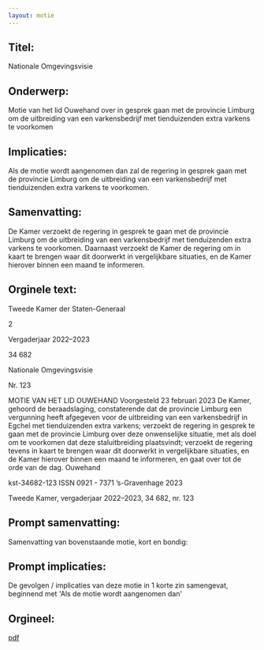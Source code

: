 ```yaml
---
layout: motie
---
```

## Titel:
Nationale Omgevingsvisie
## Onderwerp:
Motie van het lid Ouwehand over in gesprek gaan met de provincie Limburg om de uitbreiding van een varkensbedrijf met tienduizenden extra varkens te voorkomen
## Implicaties:

Als de motie wordt aangenomen dan zal de regering in gesprek gaan met de provincie Limburg om de uitbreiding van een varkensbedrijf met tienduizenden extra varkens te voorkomen.
## Samenvatting:

De Kamer verzoekt de regering in gesprek te gaan met de provincie Limburg om de uitbreiding van een varkensbedrijf met tienduizenden extra varkens te voorkomen. Daarnaast verzoekt de Kamer de regering om in kaart te brengen waar dit doorwerkt in vergelijkbare situaties, en de Kamer hierover binnen een maand te informeren.
## Orginele text:


Tweede Kamer der Staten-Generaal

2

Vergaderjaar 2022–2023

34 682

Nationale Omgevingsvisie

Nr. 123

MOTIE VAN HET LID OUWEHAND
Voorgesteld 23 februari 2023
De Kamer,
gehoord de beraadslaging,
constaterende dat de provincie Limburg een vergunning heeft afgegeven
voor de uitbreiding van een varkensbedrijf in Egchel met tienduizenden
extra varkens;
verzoekt de regering in gesprek te gaan met de provincie Limburg over
deze onwenselijke situatie, met als doel om te voorkomen dat deze
staluitbreiding plaatsvindt;
verzoekt de regering tevens in kaart te brengen waar dit doorwerkt in
vergelijkbare situaties, en de Kamer hierover binnen een maand te
informeren,
en gaat over tot de orde van de dag.
Ouwehand

kst-34682-123
ISSN 0921 - 7371
’s-Gravenhage 2023

Tweede Kamer, vergaderjaar 2022–2023, 34 682, nr. 123


## Prompt samenvatting:
Samenvatting van bovenstaande motie, kort en bondig:


## Prompt implicaties:
De gevolgen / implicaties van deze motie in 1 korte zin samengevat, beginnend met 'Als de motie wordt aangenomen dan' 

## Orgineel:
[pdf](https://gegevensmagazijn.tweedekamer.nl/OData/v4/2.0/Document(f3e94816-6831-4ce3-ba2e-f24812287d8e)/resource)
